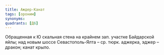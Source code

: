 ```yaml
---
title: Аждер-Канат
tags: [ороним]
synonyms:
quadrants: [Д6]
---
```


Обращенная к Ю скальная стена на крайнем зап. участке Байдарской яйлы; над новым
шоссе Севастополь-Ялта – ср. тюрк. аджерка, эджер – дракон; канат крыло.
